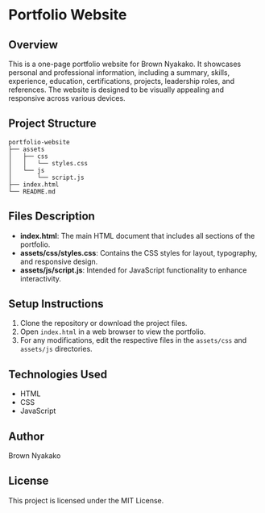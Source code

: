# Portfolio Website

## Overview
This is a one-page portfolio website for Brown Nyakako. It showcases personal and professional information, including a summary, skills, experience, education, certifications, projects, leadership roles, and references. The website is designed to be visually appealing and responsive across various devices.

## Project Structure
```
portfolio-website
├── assets
│   ├── css
│   │   └── styles.css
│   └── js
│       └── script.js
├── index.html
└── README.md
```

## Files Description
- **index.html**: The main HTML document that includes all sections of the portfolio.
- **assets/css/styles.css**: Contains the CSS styles for layout, typography, and responsive design.
- **assets/js/script.js**: Intended for JavaScript functionality to enhance interactivity.

## Setup Instructions
1. Clone the repository or download the project files.
2. Open `index.html` in a web browser to view the portfolio.
3. For any modifications, edit the respective files in the `assets/css` and `assets/js` directories.

## Technologies Used
- HTML
- CSS
- JavaScript

## Author
Brown Nyakako

## License
This project is licensed under the MIT License.